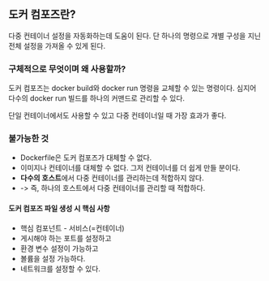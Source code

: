 
## 도커 컴포즈란? 
다중 컨테이너 설정을 자동화하는데 도움이 된다.
단 하나의 명령으로 개별 구성을 지닌 전체 설정을 가져올 수 있게 된다.

### 구체적으로 무엇이며 왜 사용할까?
도커 컴포즈는 docker build와 docker run 명령을 교체할 수 있는 명령이다.
심지어 다수의 docker run 빌드를 하나의 커맨드로 관리할 수 있다.

단일 컨테이너에서도 사용할 수 있고 다중 컨테이너일 때 가장 효과가 좋다.

### 불가능한 것
- Dockerfile은 도커 컴포즈가 대체할 수 없다.
- 이미지나 컨테이너를 대체할 수 없다. 그저 컨테이너를 더 쉽게 만들 분이다.
- **다수의 호스트**에서 다중 컨테이너를 관리하는데 적합하지 않다.
- -> 즉, 하나의 호스트에서 다중 컨테이너를 관리할 때 적합하다.

#### 도커 컴포즈 파일 생성 시 핵심 사항
- 핵심 컴포넌트 - 서비스(=컨테이너)
- 게시해야 하는 포트를 설정하고
- 환경 변수 설정이 가능하고
- 볼륨을 설정 가능하다.
- 네트워크를 설정할 수 있다.